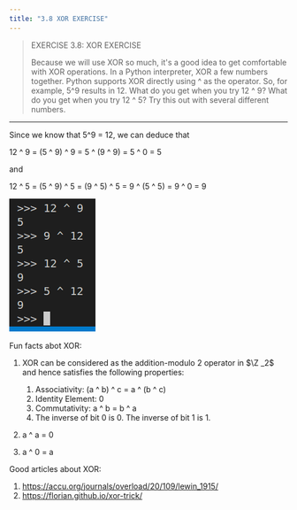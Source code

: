 ```yaml
---
title: "3.8 XOR EXERCISE"
---
```


> EXERCISE 3.8: XOR EXERCISE
> 
> Because we will use XOR so much, it's a good idea to get comfortable 
> with XOR operations. In a Python interpreter, XOR a few numbers together. 
> Python supports XOR directly using ^ as the operator. So, for example, 
> 5^9 results in 12. What do you get when you try 12 ^ 9? What do you get when 
> you try 12 ^ 5? Try this out with several different numbers. 

--------------------------------

Since we know that 5^9 = 12, we can deduce that 

12 ^ 9 = (5 ^ 9) ^ 9 = 5 ^ (9 ^ 9) = 5 ^ 0 = 5 

and 

12 ^ 5 = (5 ^ 9) ^ 5 = (9 ^ 5) ^ 5 = 9 ^ (5 ^ 5) = 9 ^ 0 = 9 

<img src="ex3_8_fig1.png">

Fun facts abot XOR: 

1. XOR can be considered as the addition-modulo $2$ operator in $\Z _2$ and 
hence satisfies the following properties: 
    1. Associativity: (a ^ b) ^ c = a ^ (b ^ c)
    2. Identity Element: 0
    3. Commutativity: a ^ b = b ^ a 
    4. The inverse of bit 0 is 0. The inverse of bit 1 is 1. 

2. a ^ a = 0 
3. a ^ 0 = a 

Good articles about XOR: 
1. https://accu.org/journals/overload/20/109/lewin_1915/ 
2. https://florian.github.io/xor-trick/ 

